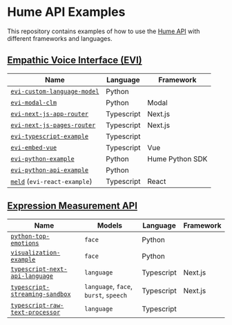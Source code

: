 # Hume API Examples

This repository contains examples of how to use the [Hume API](https://docs.hume.ai) with different frameworks and languages.

## [Empathic Voice Interface (EVI)](https://dev.hume.ai/docs/empathic-voice-interface-evi/overview)

| Name                                                                | Language   | Framework |
| ------------------------------------------------------------------- | ---------- | --------- |
| [`evi-custom-language-model`](/evi-custom-language-model/README.md) | Python     |           |
| [`evi-modal-clm`](/evi-modal-clm/README.md) | Python     | Modal          |
| [`evi-next-js-app-router`](/evi-next-js-app-router/README.md)       | Typescript | Next.js   |
| [`evi-next-js-pages-router`](/evi-next-js-pages-router/README.md)   | Typescript | Next.js   |
| [`evi-typescript-example`](/evi-typescript-example/README.md)       | Typescript |           |
| [`evi-embed-vue`](/evi-embed-vue/README.md) | Typescript     | Vue           |
| [`evi-python-example`](/evi-python-example/README.md)               | Python     | Hume Python SDK |
| [`evi-python-api-example`](/evi-python-api-example/README.md)               | Python     |           |
| [`meld`](/meld/README.md) (`evi-react-example`)                     | Typescript | React     |

## [Expression Measurement API](https://dev.hume.ai/docs/expression-measurement-api/overview)

| Name                                                                       | Models                                | Language   | Framework |
| -------------------------------------------------------------------------- | ------------------------------------- | ---------- | --------- |
| [`python-top-emotions`](/python-top-emotions/top_emotions.py)              | `face`                                | Python     |           |
| [`visualization-example`](./visualization-example/example-notebook.ipynb)  | `face`                                | Python     |           |
| [`typescript-next-api-language`](./typescript-next-api-language/README.md) | `language`                            | Typescript | Next.js   |
| [`typescript-streaming-sandbox`](./typescript-streaming-sandbox/README.md) | `language`, `face`, `burst`, `speech` | Typescript | Next.js   |
| [`typescript-raw-text-processor`](./typescript-raw-text-processor/README.md) | `language` | Typescript |  |